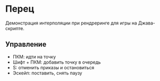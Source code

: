 # Перец

Демонстрация интерполяции при рендреринге для игры на Джава-скрипте.

## Управление

- ПКМ: идти на точку
- Шифт + ПКМ: добавить точку в очередь
- S: отменить приказы и остановиться
- Эскейп: поставить, снять паузу
